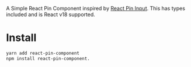 A Simple React Pin Component inspired by [React Pin Input](https://github.com/arunghosh/react-pin-input). This has types included and is React v18 supported.

# Install

```bash
yarn add react-pin-component
npm install react-pin-component.
```